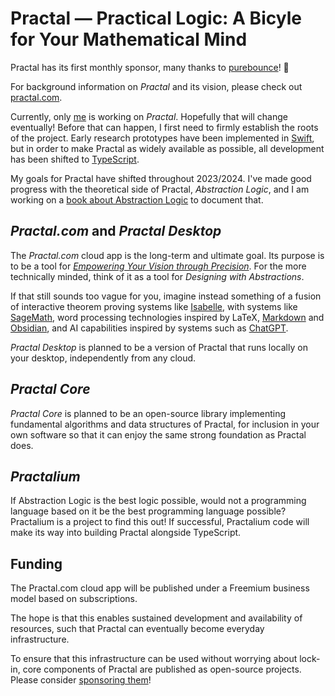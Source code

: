 # Practal — Practical Logic: A Bicyle for Your Mathematical Mind

Practal has its first monthly sponsor, many thanks to [purebounce](https://github.com/purebounce)! 🎉

For background information on *Practal* and its vision, please check out [practal.com](https://practal.com).

Currently, only [me](https://github.com/phlegmaticprogrammer) is working on *Practal*. Hopefully that will change eventually! 
Before that can happen, I first need to firmly establish the roots of the project. Early research prototypes have been implemented in [Swift](https://docs.swift.org/swift-book/), but in order to make Practal as widely available as possible, all development has been shifted to [TypeScript](https://www.typescriptlang.org).

My goals for Practal have shifted throughout 2023/2024. I've made good progress with the theoretical side of Practal, 
*Abstraction Logic*, and I am working on a [book about Abstraction Logic](http://abstractionlogic.com) to document that.

## *Practal.com* and *Practal Desktop*

The *Practal.com* cloud app is the long-term and ultimate goal. Its purpose is to be a tool for [*Empowering Your Vision through Precision*](https://practal.com).
For the more technically minded, think of it as a tool for *Designing with Abstractions*.

If that still sounds too vague for you, imagine instead something of a fusion of interactive theorem proving systems like [Isabelle](https://isabelle.in.tum.de), with systems like [SageMath](https://www.sagemath.org), word processing technologies inspired by LaTeX, [Markdown](https://daringfireball.net/projects/markdown/) and [Obsidian](https://obsidian.md), and AI capabilities inspired by systems such as [ChatGPT](https://openai.com/blog/chatgpt).

*Practal Desktop* is planned to be a version of Practal that runs locally on your desktop, independently from any cloud.

## *Practal Core*

*Practal Core* is planned to be an open-source library implementing fundamental algorithms and data structures of Practal,
for inclusion in your own software so that it can enjoy the same strong foundation as Practal does.

## *Practalium*

If Abstraction Logic is the best logic possible, would not a programming language based on it be the best programming language possible? Practalium is a project to find this out! If successful, Practalium code will make its way into building Practal alongside TypeScript.

## Funding

The Practal.com cloud app will be published under a Freemium business model based on subscriptions.  

The hope is that this enables sustained development and availability of resources, such that Practal can eventually become everyday infrastructure. 

To ensure that this infrastructure can be used without worrying about lock-in, core components of Practal are published as open-source projects. Please consider [sponsoring them](https://github.com/sponsors/practal?o=sd&sc=t)! 





